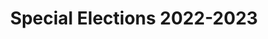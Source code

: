 ---
title: Special Elections 2022-2023
redirect_to: https://docs.google.com/forms/d/1KQO_-c8aAajKhXLJD3RFkHTnknme4geWMbjqMLabzks/edit
redirect_from: 
  - /2023CODESpecElecCandidateFiles
  - /2023codespeceleccandidatefiles
---